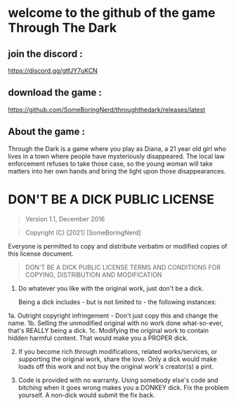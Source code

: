 # welcome to the github of the game Through The Dark

## join the discord : 
https://discord.gg/gtfJY7uKCN

## download the game :
https://github.com/SomeBoringNerd/throughthedark/releases/latest

## About the game : 
Through the Dark is a game where you play as Diana, a 21 year old girl who lives in a town where people have mysteriously disappeared. The local law enforcement refuses to take those case, so the young woman will take matters into her own hands and bring the light upon those disappearances.

# DON'T BE A DICK PUBLIC LICENSE

> Version 1.1, December 2016

> Copyright (C) [2021] [SomeBoringNerd]

Everyone is permitted to copy and distribute verbatim or modified
copies of this license document.

> DON'T BE A DICK PUBLIC LICENSE
> TERMS AND CONDITIONS FOR COPYING, DISTRIBUTION AND MODIFICATION

1. Do whatever you like with the original work, just don't be a dick.

   Being a dick includes - but is not limited to - the following instances:

 1a. Outright copyright infringement - Don't just copy this and change the name.
 1b. Selling the unmodified original with no work done what-so-ever, that's REALLY being a dick.
 1c. Modifying the original work to contain hidden harmful content. That would make you a PROPER dick.

2. If you become rich through modifications, related works/services, or supporting the original work,
share the love. Only a dick would make loads off this work and not buy the original work's
creator(s) a pint.

3. Code is provided with no warranty. Using somebody else's code and bitching when it goes wrong makes
you a DONKEY dick. Fix the problem yourself. A non-dick would submit the fix back.
